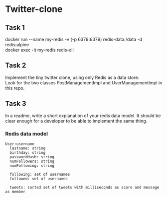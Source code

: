 # Twitter-clone
## Task 1
docker run --name my-redis -v (-p 6379:6379) redis-data:/data -d redis:alpine  
docker exec -it my-redis redis-cli  

## Task 2
Implement the tiny twitter clone, using only Redis as a data store.  
Look for the two classes PostManagementImpl and UserManagementImpl in this repo.  
  
## Task 3
In a readme, write a short explanation of your redis data model. It should be clear enough for a developer to be able to implement the same thing.


### Redis data model

```
User:username
  lastname: string
  birthday: string
  passwordHash: string
  numFollowers: string
  numFollowing: string
  
  following: set of usernames
  followed: set of usernames
  
  tweets: sorted set of tweets with milliseconds as score and message as member
```
